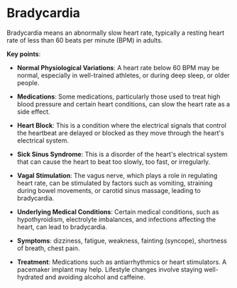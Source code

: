# Bradycardia

Bradycardia means an abnormally slow heart rate, typically a resting heart rate of less than 60 beats per minute (BPM) in adults.

**Key points**:

* **Normal Physiological Variations**: A heart rate below 60 BPM may be normal, especially in well-trained athletes, or during deep sleep, or older people.

* **Medications**: Some medications, particularly those used to treat high blood pressure and certain heart conditions, can slow the heart rate as a side effect.

* **Heart Block**: This is a condition where the electrical signals that control the heartbeat are delayed or blocked as they move through the heart's electrical system.

* **Sick Sinus Syndrome**: This is a disorder of the heart's electrical system that can cause the heart to beat too slowly, too fast, or irregularly.

* **Vagal Stimulation**: The vagus nerve, which plays a role in regulating heart rate, can be stimulated by factors such as vomiting, straining during bowel movements, or carotid sinus massage, leading to bradycardia.

* **Underlying Medical Conditions**: Certain medical conditions, such as hypothyroidism, electrolyte imbalances, and infections affecting the heart, can lead to bradycardia.

* **Symptoms**: dizziness, fatigue, weakness, fainting (syncope), shortness of breath, chest pain.

* **Treatment**: Medications such as antiarrhythmics or heart stimulators. A pacemaker implant may help. Lifestyle changes involve staying well-hydrated and avoiding alcohol and caffeine.
